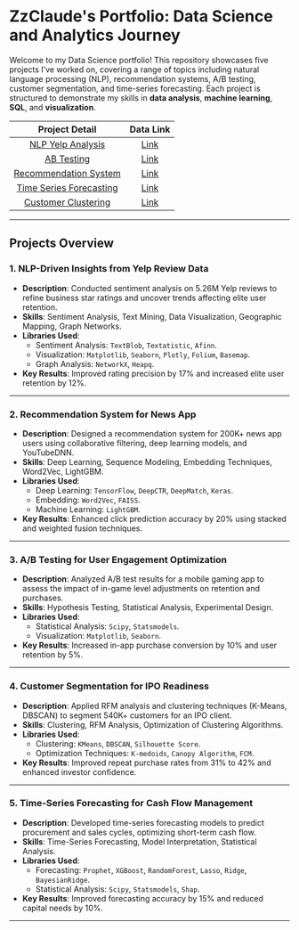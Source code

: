 # **ZzClaude's Portfolio: Data Science and Analytics Journey**

Welcome to my Data Science portfolio! This repository showcases five projects I’ve worked on, covering a range of topics including natural language processing (NLP), recommendation systems, A/B testing, customer segmentation, and time-series forecasting. Each project is structured to demonstrate my skills in **data analysis**, **machine learning**, **SQL**, and **visualization**.

| Project Detail | Data Link |
|:---------------:|:---------:|
| [NLP Yelp Analysis](https://github.com/ZzClaude/DS-Portfolio/blob/main/NLP-Yelp-Analysis/readme.md) | [Link](https://drive.google.com/drive/folders/1YL5eo2ko3elyS5r0fC879d74XDuvJV40?usp=drive_link) |
| [AB Testing](https://github.com/ZzClaude/DS-Portfolio/blob/main/AB-Testing-User-Engagement/readme.md) | [Link](https://drive.google.com/drive/folders/1C8HnbdoFgt83fhCzPXYCp938QK_uKAv0?usp=drive_link) |
| [Recommendation System](https://github.com/ZzClaude/DS-Portfolio/blob/main/Recommendation-System/readme.md) | [Link](https://drive.google.com/drive/folders/1Zkwe0_W8h86adkzXer42t2e-3nPvuuQU?usp=drive_link) |
| [Time Series Forecasting](https://github.com/ZzClaude/DS-Portfolio/blob/main/Time-Series-Forecasting/readme.md) | [Link](https://drive.google.com/drive/folders/1_T-xKzzkrPtO5KlqP3-XblTMnljQFZG6?usp=drive_link) |
| [Customer Clustering](https://github.com/ZzClaude/DS-Portfolio/blob/main/Customer-Clustering/readme.md) | [Link](https://drive.google.com/drive/folders/1U5BdXPyVNrz6sj4dK6-ZIvIhofZrK2Ms?usp=drive_link) |

---

## **Projects Overview**

### 1. **NLP-Driven Insights from Yelp Review Data**
- **Description**: Conducted sentiment analysis on 5.26M Yelp reviews to refine business star ratings and uncover trends affecting elite user retention.
- **Skills**: Sentiment Analysis, Text Mining, Data Visualization, Geographic Mapping, Graph Networks.
- **Libraries Used**: 
  - Sentiment Analysis: `TextBlob`, `Textatistic`, `Afinn`.
  - Visualization: `Matplotlib`, `Seaborn`, `Plotly`, `Folium`, `Basemap`.
  - Graph Analysis: `NetworkX`, `Heapq`.
- **Key Results**: Improved rating precision by 17% and increased elite user retention by 12%.

---

### 2. **Recommendation System for News App**
- **Description**: Designed a recommendation system for 200K+ news app users using collaborative filtering, deep learning models, and YouTubeDNN.
- **Skills**: Deep Learning, Sequence Modeling, Embedding Techniques, Word2Vec, LightGBM.
- **Libraries Used**: 
  - Deep Learning: `TensorFlow`, `DeepCTR`, `DeepMatch`, `Keras`.
  - Embedding: `Word2Vec`, `FAISS`.
  - Machine Learning: `LightGBM`.
- **Key Results**: Enhanced click prediction accuracy by 20% using stacked and weighted fusion techniques.

---

### 3. **A/B Testing for User Engagement Optimization**
- **Description**: Analyzed A/B test results for a mobile gaming app to assess the impact of in-game level adjustments on retention and purchases.
- **Skills**: Hypothesis Testing, Statistical Analysis, Experimental Design.
- **Libraries Used**: 
  - Statistical Analysis: `Scipy`, `Statsmodels`.
  - Visualization: `Matplotlib`, `Seaborn`.
- **Key Results**: Increased in-app purchase conversion by 10% and user retention by 5%.

---

### 4. **Customer Segmentation for IPO Readiness**
- **Description**: Applied RFM analysis and clustering techniques (K-Means, DBSCAN) to segment 540K+ customers for an IPO client.
- **Skills**: Clustering, RFM Analysis, Optimization of Clustering Algorithms.
- **Libraries Used**: 
  - Clustering: `KMeans`, `DBSCAN`, `Silhouette Score`.
  - Optimization Techniques: `K-medoids`, `Canopy Algorithm`, `FCM`.
- **Key Results**: Improved repeat purchase rates from 31% to 42% and enhanced investor confidence.

---

### 5. **Time-Series Forecasting for Cash Flow Management**
- **Description**: Developed time-series forecasting models to predict procurement and sales cycles, optimizing short-term cash flow.
- **Skills**: Time-Series Forecasting, Model Interpretation, Statistical Analysis.
- **Libraries Used**: 
  - Forecasting: `Prophet`, `XGBoost`, `RandomForest`, `Lasso`, `Ridge`, `BayesianRidge`.
  - Statistical Analysis: `Scipy`, `Statsmodels`, `Shap`.
- **Key Results**: Improved forecasting accuracy by 15% and reduced capital needs by 10%.

---
